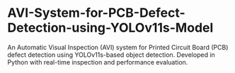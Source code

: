 # AVI-System-for-PCB-Defect-Detection-using-YOLOv11s-Model
An Automatic Visual Inspection (AVI) system for Printed Circuit Board (PCB) defect detection using YOLOv11s-based object detection. Developed in Python with real-time inspection and performance evaluation.
